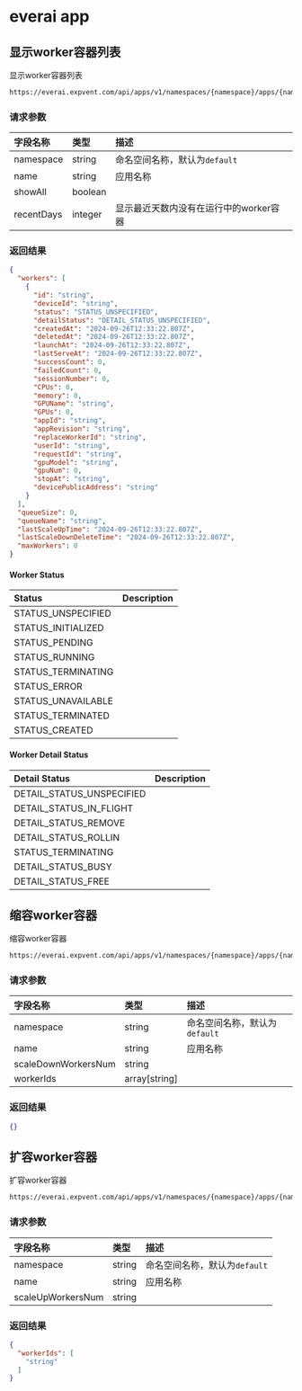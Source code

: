 # everai app

## 显示worker容器列表

显示worker容器列表

```bash
https://everai.expvent.com/api/apps/v1/namespaces/{namespace}/apps/{name}/workers
```

### 请求参数

|字段名称 |类型 |描述 |
|:-------------- |:--------------|:--------------|
|namespace | string|命名空间名称，默认为`default`|
|name | string|应用名称|
|showAll   |boolean ||
|recentDays  |integer |显示最近天数内没有在运行中的worker容器|

### 返回结果

```json
{
  "workers": [
    {
      "id": "string",
      "deviceId": "string",
      "status": "STATUS_UNSPECIFIED",
      "detailStatus": "DETAIL_STATUS_UNSPECIFIED",
      "createdAt": "2024-09-26T12:33:22.807Z",
      "deletedAt": "2024-09-26T12:33:22.807Z",
      "launchAt": "2024-09-26T12:33:22.807Z",
      "lastServeAt": "2024-09-26T12:33:22.807Z",
      "successCount": 0,
      "failedCount": 0,
      "sessionNumber": 0,
      "CPUs": 0,
      "memory": 0,
      "GPUName": "string",
      "GPUs": 0,
      "appId": "string",
      "appRevision": "string",
      "replaceWorkerId": "string",
      "userId": "string",
      "requestId": "string",
      "gpuModel": "string",
      "gpuNum": 0,
      "stopAt": "string",
      "devicePublicAddress": "string"
    }
  ],
  "queueSize": 0,
  "queueName": "string",
  "lastScaleUpTime": "2024-09-26T12:33:22.807Z",
  "lastScaleDownDeleteTime": "2024-09-26T12:33:22.807Z",
  "maxWorkers": 0
}
```

#### Worker Status

|Status |Description |
|:-------------- |:--------------|
|STATUS_UNSPECIFIED ||
|STATUS_INITIALIZED ||
|STATUS_PENDING ||
|STATUS_RUNNING ||
|STATUS_TERMINATING ||
|STATUS_ERROR ||
|STATUS_UNAVAILABLE ||
|STATUS_TERMINATED ||
|STATUS_CREATED ||

#### Worker Detail Status

|Detail Status |Description |
|:-------------- |:--------------|
|DETAIL_STATUS_UNSPECIFIED ||
|DETAIL_STATUS_IN_FLIGHT ||
|DETAIL_STATUS_REMOVE ||
|DETAIL_STATUS_ROLLIN ||
|STATUS_TERMINATING ||
|DETAIL_STATUS_BUSY ||
|DETAIL_STATUS_FREE ||

## 缩容worker容器

缩容worker容器

```bash
https://everai.expvent.com/api/apps/v1/namespaces/{namespace}/apps/{name}/workers:scale-down
```

### 请求参数

|字段名称 |类型 |描述 |
|:-------------- |:--------------|:--------------|
|namespace | string|命名空间名称，默认为`default`|
|name | string|应用名称|
|scaleDownWorkersNum   |string ||
|workerIds  |array[string] ||

### 返回结果

```json
{}
```

## 扩容worker容器

扩容worker容器

```bash
https://everai.expvent.com/api/apps/v1/namespaces/{namespace}/apps/{name}/workers:scale-up
```

### 请求参数

|字段名称 |类型 |描述 |
|:-------------- |:--------------|:--------------|
|namespace | string|命名空间名称，默认为`default`|
|name | string|应用名称|
|scaleUpWorkersNum   |string ||

### 返回结果

```json
{
  "workerIds": [
    "string"
  ]
}
```